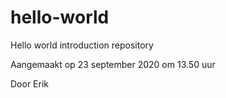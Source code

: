 # hello-world
Hello world introduction repository

Aangemaakt op 23 september 2020 om 13.50 uur 

Door Erik
